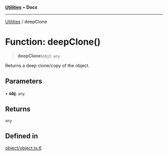 [**Utilities**](../README.md) • **Docs**

***

[Utilities](../README.md) / deepClone

# Function: deepClone()

> **deepClone**(`obj`): `any`

Returns a deep clone/copy of the object.

## Parameters

• **obj**: `any`

## Returns

`any`

## Defined in

[object/object.ts:6](https://github.com/noobiept/utilities/blob/1d2cee23362dcff5c0b5fdf27f21e257e8f3dc9e/source/object/object.ts#L6)
